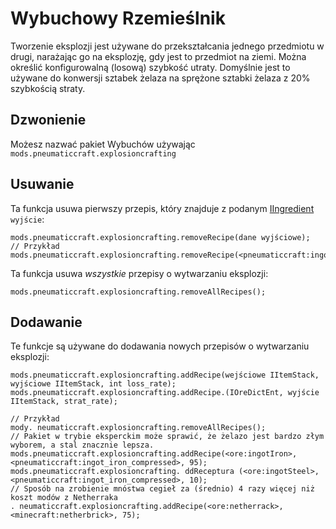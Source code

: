 # Wybuchowy Rzemieślnik

Tworzenie eksplozji jest używane do przekształcania jednego przedmiotu w drugi, narażając go na eksplozję, gdy jest to przedmiot na ziemi. Można określić konfigurowalną (losową) szybkość utraty. Domyślnie jest to używane do konwersji sztabek żelaza na sprężone sztabki żelaza z 20% szybkością straty.

## Dzwonienie

Możesz nazwać pakiet Wybuchów używając `mods.pneumaticcraft.explosioncrafting`

## Usuwanie

Ta funkcja usuwa pierwszy przepis, który znajduje z podanym [IIngredient](/Vanilla/Variable_Types/IIngredient/) `wyjście`:

```zenscript
mods.pneumaticcraft.explosioncrafting.removeRecipe(dane wyjściowe);
// Przykład
mods.pneumaticcraft.explosioncrafting.removeRecipe(<pneumaticcraft:ingot_iron_compressed>);
```

Ta funkcja usuwa *wszystkie* przepisy o wytwarzaniu eksplozji:

```zenscript
mods.pneumaticcraft.explosioncrafting.removeAllRecipes();
```

## Dodawanie

Te funkcje są używane do dodawania nowych przepisów o wytwarzaniu eksplozji:

```zenscript
mods.pneumaticcraft.explosioncrafting.addRecipe(wejściowe IItemStack, wyjściowe IItemStack, int loss_rate);
mods.pneumaticcraft.explosioncrafting.addRecipe.(IOreDictEnt, wyjście IItemStack, strat_rate);

// Przykład
mody. neumaticcraft.explosioncrafting.removeAllRecipes();
// Pakiet w trybie eksperckim może sprawić, że żelazo jest bardzo złym wyborem, a stal znacznie lepsza.
mods.pneumaticcraft.explosioncrafting.addRecipe(<ore:ingotIron>, <pneumaticcraft:ingot_iron_compressed>, 95);
mods.pneumaticcraft.explosioncrafting. ddReceptura (<ore:ingotSteel>, <pneumaticcraft:ingot_iron_compressed>, 10);
// Sposób na zrobienie mnóstwa cegieł za (średnio) 4 razy więcej niż koszt modów z Netherraka
. neumaticcraft.explosioncrafting.addRecipe(<ore:netherrack>, <minecraft:netherbrick>, 75);
```